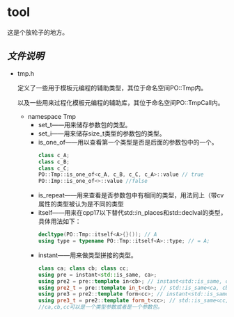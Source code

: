tool
===
这是个放轮子的地方。

*文件说明*
---
* tmp.h<p>
定义了一些用于模板元编程的辅助类型，其位于命名空间PO::Tmp内。<p>
以及一些用来过程化模板元编程的辅助库，其位于命名空间PO::TmpCall内。<p>
    + namespace Tmp
        + set\_t——用来储存参数包的类型。
        + set\_i——用来储存size_t类型的参数包的类型。
        + is_one_of——用以查看第一个类型是否是后面的参数包中的一个。
            ```cpp
            class c_A;
            class c_B;
            class c_C;
            PO::Tmp::is_one_of<c_A, c_B, c_C, c_A>::value // true
            PO::Imp::is_one_of<>::value //false
            ```
        + is_repeat——用来查看是否参数包中有相同的类型，用法同上（带cv属性的类型被认为是不同的类型
        + itself——用来在cpp17以下替代std\:\:in_places和std::declval的类型，具体用法如下：
            ```cpp
            decltype(PO::Tmp::itself<A>{}()); // A
            using type = typename PO::Tmp::itself<A>::type; // = A;
            ```
        + instant——用来做类型拼接的类型。
            ```cpp
            class ca; class cb; class cc;
            using pre = instant<std::is_same, ca>;
            using pre2 = pre::template in<cb>; // instant<std::is_same, ca, cb>;
            using pre2_t = pre::template in_t<cb>; // std::is_same<ca, cb>;
            using pre3 = pre2::template form<cc>; // instant<std::is_same, cc, ca>;
            using pre3_t = pre2::template form_t<cc>; // std::is_same<cc, ca>;
            //ca,cb,cc可以是一个类型参数或者是一个参数包。
            ```